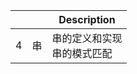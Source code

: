 |      |      | Description                      |
| ---- | ---- | -------------------------------- |
| 4    | 串   | 串的定义和实现<br />串的模式匹配 |